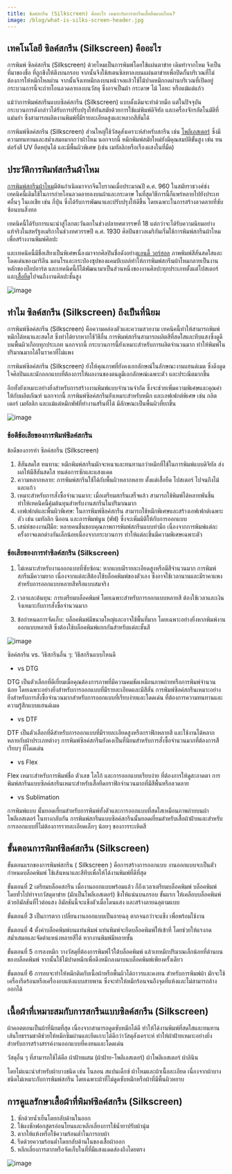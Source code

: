 ```yaml
---
title: ซิลค์สกรีน (Silkscreen) คืออะไร เหมาะกับการสกรีนเสื้อยืดแบบไหน?
image: /blog/what-is-silks-screen-header.jpg
---
```


## เทคโนโลยี ซิลค์สกรีน (Silkscreen) คืออะไร

การพิมพ์ ซิลค์สกรีน (Silkscreen) ด้วยไหมเป็นการพิมพ์โดยใช้แผ่นตาข่าย เดิมทำจากไหม จึงเป็นที่มาของชื่อ ที่ถูกขึงให้ตึงบนกรอบ จากนั้นจึงใช้สเตนซิลทาลงบนแผ่นตาข่ายเพื่อปิดกั้นบริเวณที่ไม่ต้องการให้หมึกไหลผ่าน จากนั้นจึงเทหมึกลงบนหน้าจอแล้วใช้ไม้ปาดหมึกกดผ่านบริเวณที่เปิดอยู่ กระบวนการนี้จะถ่ายโอนลวดลายลงบนวัสดุ ซึ่งอาจเป็นผ้า กระดาษ ไม้ โลหะ หรือแม้แต่แก้ว

แม้ว่าการพิมพ์สกรีนแบบซิลค์สกรีน (Silkscreen) แบบดั้งเดิมจะทำด้วยมือ แต่ในปัจจุบัน กระบวนการดังกล่าวได้รับการปรับปรุงให้ทันสมัยด้วยการใช้แม่พิมพ์ดิจิทัล และเครื่องจักรอัตโนมัติที่แม่นยำ ซึ่งสามารถผลิตงานพิมพ์ที่มีรายละเอียดสูงและหลากสีสันได้

การพิมพ์ซิลค์สกรีน (Silkscreen) ส่วนใหญ่ใช้วัสดุสังเคราะห์สำหรับสกรีน เช่น [โพลีเอสเตอร์](https://en.wikipedia.org/wiki/Polyester) ซึ่งมีความทนทานและสม่ำเสมอมากกว่าผ้าไหม นอกจากนี้ หมึกพิมพ์สมัยใหม่ยังมีคุณสมบัติขั้นสูง เช่น ทนต่อรังสี UV ยืดหยุ่นได้ และมีพื้นผิวพิเศษ (เช่น เมทัลลิกหรือเรืองแสงในที่มืด)

## ประวัติการพิมพ์สกรีนผ้าไหม

[การพิมพ์สกรีนผ้าไหม](https://en.wikipedia.org/wiki/Screen_printing)มีต้นกำเนิดมาจากจีนโบราณเมื่อประมาณปี ค.ศ. 960 ในสมัยราชวงศ์ซ่ง เทคนิคนี้เดิมใช้ในการถ่ายโอนลวดลายลงบนผ้าและกระดาษ ในที่สุดวิธีการนี้ก็แพร่หลายไปยังประเทศอื่นๆ ในเอเชีย เช่น กี่ปุ่น ซึ่งได้รับการพัฒนาและปรับปรุงให้ดีขึ้น โดยเฉพาะในการสร้างลวดลายที่ซับซ้อนบนสิ่งทอ­

เทคนิคนี้ได้รับการแนะนำสู่โลกตะวันตกในช่วงปลายศตวรรษที่ 18 แต่กว่าจะได้รับความนิยมอย่างแท้จริงในสหรัฐอเมริกาในช่วงทศวรรษปี ค.ศ. 1930 ศิลปินชาวอเมริกันเริ่มใช้การพิมพ์สกรีนผ้าไหมเพื่อสร้างงานพิมพ์ศิลปะ

และเทคนิคนี้มีชื่อเสียงเป็นพิเศษเนื่องมาจากศิลปินชื่อดังอย่าง[แอนดี้ วอร์ฮอล](https://becommon.co/culture/andy-warhol-life-and-work/) ภาพพิมพ์สีสันสดใสและโดดเด่นของมาริลีน มอนโรและกระป๋องซุปของแคมป์เบลล์ทำให้การพิมพ์สกรีนผ้าไหมกลายเป็นงานหลักของป๊อปอาร์ต และเทคนิคนี้ก็ได้พัฒนามาเป็นส่วนหนึ่งของงานศิลปะทุกประเภทตั้งแต่โปสเตอร์และ[เสื้อยืด](/)ไปจนถึงงานศิลปะชั้นสูง

![image](/blog/what-is-silks-screen-1.jpg)

## ทำไม ซิลค์สกรีน (Silkscreen) ถึงเป็นที่นิยม


การพิมพ์ซิลค์สกรีน (Silkscreen) คือความคล่องตัวและความสวยงาม เทคนิคนี้ทำให้สามารถพิมพ์หมึกได้หนาและสดใส ซึ่งทำได้ยากหากใช้วิธีอื่น การพิมพ์สกรีนสามารถผลิตสีที่สดใสและทึบแสงซึ่งดูดีบนพื้นผิวเกือบทุกประเภท นอกจากนี้ กระบวนการนี้ยังเหมาะสำหรับการผลิตจำนวนมาก ทำให้พิมพ์ในปริมาณมากได้ในราคาที่ไม่แพง

การพิมพ์ซิลค์สกรีน (Silkscreen) ยังให้คุณภาพที่ยังคงเอกลักษณ์ในลักษณะงานแฮนด์เมด ซึ่งดึงดูดใจศิลปินและนักออกแบบที่ต้องการให้ผลงานของตนดูมีเอกลักษณ์เฉพาะตัว และประณีตมากขึ้น 

อีกทั้งยังเหมาะอย่างยิ่งสำหรับการสร้างงานพิมพ์แบบจำนวนจำกัด ซึ่งจะช่วยเพิ่มความพิเศษและคุณค่าให้กับผลิตภัณฑ์ นอกจากนี้ การพิมพ์ซิลค์สกรีนยังเหมาะสำหรับหมึก และเอฟเฟกต์พิเศษ เช่น กลิตเตอร์ เมทัลลิก และแม้แต่หมึกพัฟที่ทำงานสรีนที่ได้ มีลักษณะเป็นพื้นผิวที่ยกขึ้น

![image](/blog/what-is-silks-screen-2.jpg)

### ข้อดีข้อเสียของการพิมพ์ซิลค์สกรีน

ข้อดีของการทำ ซิลค์สกรีน (Silkscreen)

1. สีสันสดใส ทนทาน: หมึกพิมพ์สกรีนมักจะหนาและทนทานกว่าหมึกที่ใช้ในการพิมพ์แบบดิจิทัล ส่งผลให้มีสีสันสดใส ทนต่อการซักและแสงแดด
2. ความหลากหลาย: การพิมพ์สกรีนใช้ได้กับพื้นผิวหลากหลาย ตั้งแต่เสื้อยืด โปสเตอร์ ไปจนถึงไม้และแก้ว
3. เหมาะสำหรับการสั่งซื้อจำนวนมาก: เมื่อเตรียมสกรีนเสร็จแล้ว สามารถใช้พิมพ์ได้หลายพันชิ้น ทำให้เทคนิคนี้คุ้มต้นทุนสำหรับงานสกรีนในปริมาณมาก
4. เอฟเฟกต์และพื้นผิวพิเศษ: ในการพิมพ์ซิลค์สกรีน สามารถใช้หมึกพิเศษและสร้างเอฟเฟกต์เฉพาะตัว เช่น เมทัลลิก นีออน และการพิมพ์นูน (พัฟ) ซึ่งจะเพิ่มมิติให้กับการออกแบบ
5. เสน่ห์ของงานฝีมือ: หลายคนชื่นชอบคุณภาพการพิมพ์สกรีนแบบทำมือ เนื่องจากการพิมพ์แต่ละครั้งอาจแตกต่างกันเล็กน้อยเนื่องจากกระบวนการ ทำให้แต่ละชิ้นมีความพิเศษเฉพาะตัว

### ข้อเสียของการทำซิลค์สกรีน (Silkscreen)

1. ไม่เหมาะสำหรับงานออกแบบที่ซับซ้อน: หากแบบมีรายละเอียดสูงหรือมีสีจำนวนมาก การพิมพ์สกรีนมีความยาก เนื่องจากแต่ละสีต้องใช้บล็อคพิมพ์ของตัวเอง ซึ่งอาจใช้เวลานานและมีราคาแพงสำหรับการออกแบบหลายสีหรือแบบสมจริง

2. เวลาและต้นทุน: การเตรียมบล็อคพิมพ์ โดยเฉพาะสำหรับการออกแบบหลายสี ต้องใช้เวลาและเงิน จึงเหมาะกับการสั่งซื้อจำนวนมาก
3. ข้อกำหนดการจัดเก็บ: บล็อคพิมพ์มีขนาดใหญ่และอาจใช้พื้นที่มาก โดยเฉพาะอย่างยิ่งหากพิมพ์งานออกแบบหลายสี ซึ่งต้องใช้บล็อคพิมพ์แยกกันสำหรับแต่ละชั้นสี

![image](/blog/what-is-silks-screen-3.jpg)

ซิลค์สกรีน vs. วิธีสกรีนอื่น ๆ: วิธีสกรีนแบบไหนดี

- vs DTG

DTG เป็นตัวเลือกที่ดีเยี่ยมเมื่อคุณต้องการภาพที่มีความคมชัดเหมือนภาพถ่ายหรือการพิมพ์จำนวนน้อย โดยเฉพาะอย่างยิ่งสำหรับการออกแบบที่มีรายละเอียดและมีสีสัน การพิมพ์ซิลค์สกรีนเหมาะอย่างยิ่งสำหรับการสั่งซื้อจำนวนมากสำหรับการออกแบบที่เรียบง่ายและโดดเด่น ที่ต้องการความทนทานและความรู้สึกแบบแฮนด์เมด

- vs DTF

DTF เป็นตัวเลือกที่ดีสำหรับการออกแบบที่มีรายละเอียดสูงหรือกราฟิกหลายสี และใช้งานได้หลากหลายกับผ้าประเภทต่างๆ การพิมพ์ซิลค์สกรีนยังคงเป็นที่นิยมสำหรับการสั่งซื้อจำนวนมากที่ต้องการสีเรียบๆ ที่โดดเด่น

- vs Flex

Flex เหมาะสำหรับการพิมพ์ชื่อ ตัวเลข โลโก้ และการออกแบบเรียบง่าย ที่ต้องการให้ดูสะอาดตา การพิมพ์สกรีนแบบซิลค์สกรีนเหมาะสำหรับเสื้อยืดกราฟิกจำนวนมากที่มีสีพื้นหรือลวดลาย

- vs Sublimation

การพิมพ์แบบ นั้นยอดเยี่ยมสำหรับการพิมพ์ทั้งตัวและการออกแบบที่สดใสเหมือนภาพถ่ายบนผ้าโพลีเอสเตอร์ ในทางกลับกัน การพิมพ์สกรีนแบบซิลค์สกรีนนั้นยอดเยี่ยมสำหรับเสื้อผ้าฝ้ายและสำหรับการออกแบบที่ไม่ต้องการรายละเอียดเล็กๆ น้อยๆ ของการระเหิดสี

## ขั้นตอนการพิมพ์ซิลค์สกรีน (Silkscreen)

ขั้นตอนแรกของการพิมพ์สกรีน ( Silkscreen ) คือการสร้างการออกแบบ งานออกแบบจะเป็นตัวกำหนดบล็อคพิมพ์ ใช้เส้นหนาและสีทึบเพื่อให้ได้งานพิมพ์ที่ดีที่สุด

ขั้นตอนที่ 2 เตรียมบล็อคสกรีน เมื่องานออกแบบพร้อมแล้ว ก็ถึงเวลาเตรียมบล็อคพิมพ์ บล็อคพิมพ์โดยทั่วไปทำจากวัสดุตาข่าย (มักเป็นโพลีเอสเตอร์) ขึงให้แน่นบนกรอบ ขั้นแรก ให้เคลือบบล็อคพิมพ์ด้วยอิมัลชันที่ไวต่อแสง อิมัลชันนี้จะแข็งตัวเมื่อโดนแสง และสร้างลายฉลุตามแบบ

ขั้นตอนที่ 3 เป็นการตาก เปลี่ยนงานออกแบบเป็นลายฉลุ ตากจนกว่าจะแข็ง เพื่อพร้อมใช้งาน

ขั้นตอนที่ 4 ตั้งค่าบล็อคพิมพ์บนแท่นพิมพ์ แท่นพิมพ์จะยึดบล็อคพิมพ์ให้เข้าที่ โดยช่วยให้แรงกดสม่ำเสมอและจัดตำแหน่งหลายสีได้ หากงานพิมพ์มีหลายชั้น

ขั้นตอนที่ 5 การลงหมึก วางวัสดุที่ต้องการพิมพ์ไว้ใต้บล็อคพิมพ์ แล้วเทหมึกปริมาณเล็กน้อยที่ด้านบนของบล็อคพิมพ์ จากนั้นใช้ไม้ปาดหมึกเพื่อดึงหมึกลงมาบนบล็อคพิมพ์เพียงครั้งเดียว

ขั้นตอนที่ 6 การอบจะทำให้หมึกติดกับเนื้อผ้าหรือพื้นผิวได้ถาวรและคงทน สำหรับการพิมพ์ผ้า มักจะใช้เครื่องรีดร้อนหรือเครื่องอบแห้งแบบสายพาน ซึ่งจะทำให้หมึกร้อนจนถึงจุดที่แห้งและไม่สามารถล้างออกได้

## เนื้อผ้าที่เหมาะสมกับการสกรีนแบบซิลค์สกรีน (Silkscreen)

ผ้าคอตตอนเป็นผ้าที่นิยมที่สุด เนื่องจากสามารถดูดซับหมึกได้ดี ทำให้ได้งานพิมพ์ที่สดใสและทนทาน เส้นใยธรรมชาติช่วยให้หมึกซึมผ่านและยึดเกาะได้ดีกว่าวัสดุสังเคราะห์ ทำให้ผ้าฝ้ายเหมาะอย่างยิ่งสำหรับการสร้างสรรค์งานออกแบบที่คงทนและโดดเด่น

วัสดุอื่น ๆ ที่สามารถใช้ได้คือ ผ้าฝ้ายผสม (ผ้าฝ้าย-โพลีเอสเตอร์) ผ้า​​โพลีเอสเตอร์ ผ้าลินิน

โดยไม่แนะนำสำหรับผ้าบางชนิด เช่น ไนลอน สแปนเด็กซ์ ผ้าไหมและผ้าเนื้อละเอียด เนื่องจากผ้าบางชนิดไม่เหมาะกับการพิมพ์สกรีน โดยเฉพาะผ้าที่ไม่ดูดซับหมึกหรือผ้าที่มีพื้นผิวหยาบ

## การดูแลรักษาเสื้อผ้าที่พิมพ์ซิลค์สกรีน (Silkscreen)

1. ซักด้วยน้ำเย็นโดยกลับด้านในออก
2. ใช้ผงซักฟอกสูตรอ่อนโยนและหลีกเลี่ยงการใช้น้ำยาปรับผ้านุ่ม
3. ตากให้แห้งหรือใช้ความร้อนต่ำในการอบผ้า
4. รีดด้วยความร้อนต่ำโดยกลับด้านในของเสื้อผ้าออก
5. หลีกเลี่ยงการตากหรือจัดเก็บในที่ที่มีแสงแดดส่องถึงโดยตรง

![image](/blog/what-is-silks-screen-4.jpg)